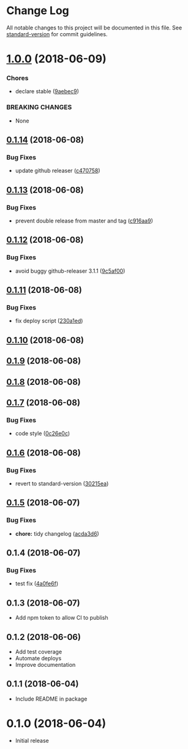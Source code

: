 # Change Log

All notable changes to this project will be documented in this file. See [standard-version](https://github.com/conventional-changelog/standard-version) for commit guidelines.

<a name="1.0.0"></a>
# [1.0.0](https://github.com/aaronjameslang/survey-monkey-streams/compare/v0.1.14...v1.0.0) (2018-06-09)


### Chores

* declare stable ([9aebec9](https://github.com/aaronjameslang/survey-monkey-streams/commit/9aebec9))


### BREAKING CHANGES

* None



<a name="0.1.14"></a>
## [0.1.14](https://github.com/aaronjameslang/survey-monkey-streams/compare/v0.1.13...v0.1.14) (2018-06-08)


### Bug Fixes

* update github releaser ([c470758](https://github.com/aaronjameslang/survey-monkey-streams/commit/c470758))



<a name="0.1.13"></a>
## [0.1.13](https://github.com/aaronjameslang/survey-monkey-streams/compare/v0.1.12...v0.1.13) (2018-06-08)


### Bug Fixes

* prevent double release from master and tag ([c916aa9](https://github.com/aaronjameslang/survey-monkey-streams/commit/c916aa9))



<a name="0.1.12"></a>
## [0.1.12](https://github.com/aaronjameslang/survey-monkey-streams/compare/v0.1.11...v0.1.12) (2018-06-08)


### Bug Fixes

* avoid buggy github-releaser 3.1.1 ([9c5af00](https://github.com/aaronjameslang/survey-monkey-streams/commit/9c5af00))



<a name="0.1.11"></a>
## [0.1.11](https://github.com/aaronjameslang/survey-monkey-streams/compare/v0.1.10...v0.1.11) (2018-06-08)


### Bug Fixes

* fix deploy script ([230a1ed](https://github.com/aaronjameslang/survey-monkey-streams/commit/230a1ed))



<a name="0.1.10"></a>
## [0.1.10](https://github.com/aaronjameslang/survey-monkey-streams/compare/v0.1.9...v0.1.10) (2018-06-08)



<a name="0.1.9"></a>
## [0.1.9](https://github.com/aaronjameslang/survey-monkey-streams/compare/v0.1.8...v0.1.9) (2018-06-08)



<a name="0.1.8"></a>
## [0.1.8](https://github.com/aaronjameslang/survey-monkey-streams/compare/v0.1.7...v0.1.8) (2018-06-08)



<a name="0.1.7"></a>
## [0.1.7](https://github.com/aaronjameslang/survey-monkey-streams/compare/v0.1.6...v0.1.7) (2018-06-08)


### Bug Fixes

* code style ([0c26e0c](https://github.com/aaronjameslang/survey-monkey-streams/commit/0c26e0c))



<a name="0.1.6"></a>
## [0.1.6](https://github.com/aaronjameslang/survey-monkey-streams/compare/v0.1.5...v0.1.6) (2018-06-08)


### Bug Fixes

* revert to standard-version ([30215ea](https://github.com/aaronjameslang/survey-monkey-streams/commit/30215ea))



<a name="0.1.5"></a>
## [0.1.5](https://github.com/aaronjameslang/survey-monkey-streams/compare/v0.1.4...v0.1.5) (2018-06-07)


### Bug Fixes

* **chore:** tidy changelog ([acda3d6](https://github.com/aaronjameslang/survey-monkey-streams/commit/acda3d6))



<a name="0.1.4"></a>
## 0.1.4 (2018-06-07)


### Bug Fixes

* test fix ([4a0fe6f](https://github.com/aaronjameslang/survey-monkey-streams/commit/4a0fe6f))



<a name="0.1.3"></a>
## 0.1.3 (2018-06-07)

* Add npm token to allow CI to publish

<a name="0.1.2"></a>
## 0.1.2 (2018-06-06)

* Add test coverage
* Automate deploys
* Improve documentation

<a name="0.1.1"></a>
## 0.1.1 (2018-06-04)

* Include README in package

<a name="0.1.0"></a>
# 0.1.0 (2018-06-04)

* Initial release
